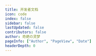 ```yaml
---
title: 开发者文档
icon: code
index: false
sidebar: false
lastUpdated: false
contributors: false
author: 奇葩の灵梦
pageInfo: ["Author", "PageView", "Date"]
headerDepth: 0
---
```


<Catalog></Catalog>